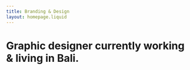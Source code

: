 ```yaml
---
title: Branding & Design
layout: homepage.liquid
---
```


# Graphic designer currently working & living in Bali.

